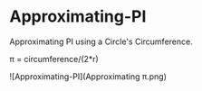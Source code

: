 # Approximating-PI
Approximating PI using a Circle's Circumference.

π = circumference/(2*r)

![Approximating-PI](Approximating π.png)

